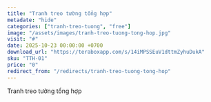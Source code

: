 ```yaml
---
title: "Tranh treo tường tổng hợp"
metadate: "hide"
categories: ["tranh-treo-tuong", "free"]
image: "/assets/images/tranh-treo-tuong-tong-hop.jpg"
visit: "#"
date: 2025-10-23 00:00:00 +0700
download_url: "https://teraboxapp.com/s/14iMPSSEuV1dttmZyhuDukA"
sku: "TTH-01"
price: "0"
redirect_from: "/redirects/tranh-treo-tuong-tong-hop"
---
```

Tranh treo tường tổng hợp
